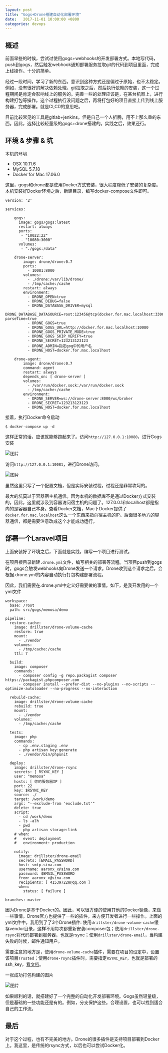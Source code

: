 ```yaml
---
layout: post
title: "Gogs+Drone搭建自动化部署环境"
date:   2017-11-01 10:00:00 +0800
categories: devops
---
```

## 概述

前面早些的时候，尝试过使用gogs+webhooks的开发部署方式。本地写代码，push到gogs，然后触发webhook通知部署服务拉取git的代码到项目里面，完成上线操作。十分的简单。

经过一段时间，学习了新的东西。意识到这种方式还是偏过于原始，也不太稳定。例如，没有很好的解决依赖处理。git拉取之后，然后执行依赖的安装，这一个过程期间是肯定会影响线上的服务的。完善一些的处理应该是，在某台机器上，进行构建打包等操作。这个过程执行没问题之后，再将打包好的项目直接上传到线上服务器，完成部署。就是CI,CD的意思吧。

目前比较常见的工具是gitlab+jenkins。但是自己一个人折腾，用不上那么重的东西。因此，选择比较轻量级的gogs+drone搭建的。实践之后，效果还行。

## 环境 & 步骤 & 坑

本机的环境

+ OSX 10.11.6
+ MySQL 5.7.18
+ Docker for Mac 17.06.0

这里，gogs和drone都是使用Docker方式安装，很大程度降低了安装的复杂度。本机安装好Docker环境之后，新建目录，编写docker-compose文件即可。

```text
version: '2'

services:

    gogs:
      image: gogs/gogs:latest
      restart: always
      ports:
       - "10022:22"
       - "10080:3000"
      volumes:
       - "./gogs:/data"

    drone-server:
        image: drone/drone:0.7
        ports:
          - 10081:8000
        volumes:
          - ./drone:/var/lib/drone/
          - /tmp/cache:/cache
        restart: always
        environment:
          - DRONE_OPEN=true
          - DRONE_DEBUG=false
          - DRONE_DATABASE_DRIVER=mysql
          - DRONE_DATABASE_DATASOURCE=root:123456@tcp(docker.for.mac.localhost:3306)/drone?parseTime=true
          - DRONE_GOGS=true
          - DRONE_GOGS_URL=http://docker.for.mac.localhost:10080
          - DRONE_GOGS_PRIVATE_MODE=true
          - DRONE_GOGS_SKIP_VERIFY=true
          - DRONE_SECRET=123213123123
          - DRONE_ADMIN=指定gog中的用户名
          - DRONE_HOST=docker.for.mac.localhost

    drone-agent:
        image: drone/drone:0.7
        command: agent
        restart: always
        depends_on: [ drone-server ]
        volumes:
          - /var/run/docker.sock:/var/run/docker.sock
          - /tmp/cache:/cache
        environment:
          - DRONE_SERVER=ws://drone-server:8000/ws/broker
          - DRONE_SECRET=123213123123
          - DRONE_HOST=docker.for.mac.localhost
```

接着，执行Docker命令启动

```shell
$ docker-compose up -d
```

这样正常的话，应该就能够跑起来了。访问`http://127.0.0.1:10080`，进行Gogs安装

![图片](/static/assert/imgs/drone_2.png)

访问`http://127.0.0.1:10081`，进行Drone访问。

![图片](/static/assert/imgs/drone_1.png)

虽然这里只写了一个配置文档，但是实际安装过程，过程还是非常坎坷的。

最大的坑莫过于容器宿主机通信。因为本机的数据库不是通过Docker方式安装的，因此，这里就涉及到容器访问宿主机的问题了。127.0.0.1和localhost都是指向的是容器自己本身。查看Docker文档，Mac下Docker提供了`docker.for.mac.localhost`这么一个东西来指向宿主机的IP。后面很多地方的容器通信，都是需要注意改成这个才能成功运行。

## 部署一个Laravel项目

上面安装好了环境之后，下面就是实践，编写一个项目进行测试。

在项目根目录新建`.drone.yml`文件，编写相关的部署等流程。当项目push到gogs时，gogs会触发webhooks向Drone发送一个请求。Drone收到这个请求之后，会根据.drone.yml的内容自动执行打包构建部署流程。

因此，我们需要在.drone.yml中定义好需要做的事情。如下，是我开发用的一个yml文件

```text
workspace:
  base: /root
  path: src/gogs/memosa/demo

pipeline:
  restore-cache:
    image: drillster/drone-volume-cache
    restore: true
    mount:
      - ./vendor
    volumes:
      - /tmp/cache:/cache
    ttl: 7

  build:
    image: composer
    commands:
      - composer config -g repo.packagist composer https://packagist.phpcomposer.com
      - composer install --prefer-dist --no-plugins --no-scripts --optimize-autoloader --no-progress --no-interaction

  rebuild-cache:
    image: drillster/drone-volume-cache
    rebuild: true
    mount:
      - ./vendor
    volumes:
      - /tmp/cache:/cache

  tests:
    image: php
    commands:
      - cp .env.staging .env
      - php artisan key:generate
      - ./vendor/bin/phpunit

  deploy:
    image: drillster/drone-rsync
    secrets: [ RSYNC_KEY ]
    user: "memosa"
    hosts: [ 你的服务器IP ]
    port: 22
    key: $RSYNC_KEY
    source: ./
    target: /work/demo
    args: "--exclude-from 'exclude.txt'"
    delete: true
    script:
      - cd /work/demo
      - ls -alh
      - pwd
      - php artisan storage:link
    # when:
    #   event: deployment
    #   environment: production

    notify:
      image: drillster/drone-email
      secrets: [EMAIL_PASSWORD]
      host: smtp.sina.com
      username: aaronx_x@sina.com
      password: $EMAIL_PASSWORD
      from: aaronx_x@sina.com
      recipients: [ 415397228@qq.com ]
      when:
        status: [ failure ]

branches: master

```

因为Drone是基于Docker的。因此，可以很方便的使用其他的Docker镜像，来做一些事情。Drone官方也提供了一些的插件，来方便开发者进行一些操作。上面的yml文件中，我用到了了3个Drone插件: 使用`drillster/drone-volume-cache`缓存vendor目录，这样不用每次都重新安装composer包；使用`drillster/drone-rsync`将代码部署到服务器，也就是rsync；使用`drillster/drone-email`，当构建失败的时候，邮件通知用户。

需要注意的地方是，使用`drone-volume-cache`插件，需要在项目的设定中，设置该项目`Trusted`；使用`drone-rsync`插件时，需要指定`RSYNC_KEY`，也就是部署的ssh_key，[看文档](https://github.com/Drillster/drone-rsync/blob/master/DOCS.md)。

一张成功打包构建的图片

![图片](/static/assert/imgs/dron_3.png)

如果顺利的话，就搭建好了一个完整的自动化开发部署环境。Gogs虽然轻量级，但是基础的一些功能还是有的。例如，分支保护这些。合理设置，也可以找到适合自己的工作流。

## 最后

对于这个过程，也有不完美的地方。Drone的很多插件是支持项目部署到Docker上。我这里，是传统的rsync方式，以后也可以尝试Docker化。

